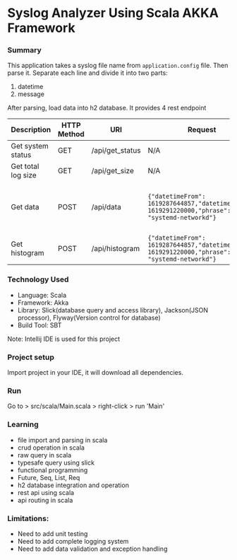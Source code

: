 # Syslog Analyzer Using Scala AKKA Framework

### Summary

This application takes a syslog file name from `application.config` file. 
Then parse it. Separate each line and divide it into two parts: 
1. datetime
2. message

After parsing, load data into h2 database. It provides 4 rest endpoint

|Description|HTTP Method|URI|Request|Response|
|-----------|-----------|---|-------|--------|
|Get system status| GET | /api/get_status|N/A|```{"status": "ok"}```|
|Get total log size| GET| /api/get_size|N/A|```{"size": 12000}```|
|Get data|POST| /api/data|```{"datetimeFrom": 1619287644857,"datetimeUntil": 1619291220000,"phrase": "systemd-networkd"}```|```{"data":[{"datetime":1619289169000,"message":"ucchwas systemd[1]: Starting Dispatcher daemon for systemd-networkd...","highlightText":[{"fromPosition":52,"toPosition":67}]},{"datetime":1619289170000,"message":"ucchwas networkd-dispatcher[1395]: WARNING: systemd-networkd is not running, output will be incomplete.","highlightText":[{"fromPosition":45,"toPosition":60}]},{"datetime":1619289170000,"message":"ucchwas systemd[1]: Started Dispatcher daemon for systemd-networkd.","highlightText":[{"fromPosition":51,"toPosition":66}]}],"datetimeFrom":1619287644857,"datetimeUntil":1619291220000,"phrase":"systemd-networkd"}```|
|Get histogram|POST|/api/histogram|```{"datetimeFrom": 1619287644857,"datetimeUntil": 1619291220000,"phrase": "systemd-networkd"}```|```{"histogram":[{"datetime":1619289169000,"counts":1},{"datetime":1619289170000,"counts":2}],"datetimeFrom":1619287644857,"datetimeUntil":1619291220000,"phrase":"systemd-networkd"}```|


### Technology Used

- Language: Scala
- Framework: Akka
- Library: Slick(database query and access library), Jackson(JSON processor), Flyway(Version control for database)
- Build Tool: SBT

Note: Intellij IDE is used for this project

### Project setup 

Import project in your IDE, it will download all dependencies. 

### Run

Go to > src/scala/Main.scala > right-click > run 'Main'

### Learning 

- file import and parsing in scala
- crud operation in scala
- raw query in scala
- typesafe query using slick
- functional programming
- Future, Seq, List, Req 
- h2 database integration and operation
- rest api using scala 
- api routing in scala

### Limitations:
- Need to add unit testing
- Need to add complete logging system
- Need to add data validation and exception handling









